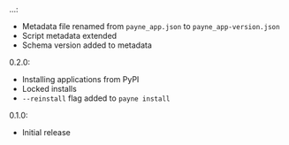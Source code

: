 ...:
  * Metadata file renamed from `payne_app.json` to `payne_app-version.json`
  * Script metadata extended
  * Schema version added to metadata

0.2.0:
  * Installing applications from PyPI
  * Locked installs
  * `--reinstall` flag added to `payne install`

0.1.0:
  * Initial release
